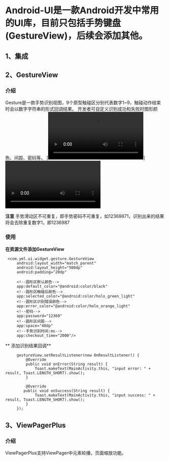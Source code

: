 
# Android-UI是一款Android开发中常用的UI库，目前只包括手势键盘(GestureView)，后续会添加其他。

## 1、集成
## 2、GestureView
### 介绍
Gesture是一款手势识别视图，9个原型触碰区分别代表数字1~9，触碰动作结束时会以数字字符串的形式回调结果。
开发者可自定义识别成功和失败时图形颜色、间距、密码等。
[![Watch the video](AndroidWidgetLib/gesture.mp4)]
![Image text](AndroidWidgetLib/gesture.mp4)

**注意** 手势滑动区不可重复，即手势密码不可重复，如12369871，识别出来的结果将会去除重复数字1，即1236987
### 使用
  **在资源文件添加GestureView**

     <com.yml.ui.widget.gesture.GestureView
         android:layout_width="match_parent"
         android:layout_height="500dp"
         android:padding="20dp"
        
         <!--圆形区默认颜色-->
         app:default_color="@android:color/black"
         <!--圆形区触碰后颜色-->
         app:selected_color="@android:color/holo_green_light"
         <!--圆形区识别错误颜色-->
         app:error_color="@android:color/holo_orange_light"
         <!--密码-->
         app:password="12369"
         <!--圆形区间距-->
         app:space="40dp"
         <!--手势识别时间:ms-->
         app:checkout_time="2000"/>
** 添加识别结果回调**

         gestureView.setResultListener(new OnResultListener() {
             @Override
             public void onError(String result) {
                 Toast.makeText(MainActivity.this, "input error: " + result, Toast.LENGTH_SHORT).show();
             }

             @Override
            public void onSuccess(String result) {
                 Toast.makeText(MainActivity.this, "input success: " + result, Toast.LENGTH_SHORT).show();
             }
         });

## 3、ViewPagerPlus
### 介绍
ViewPagerPlus支持ViewPager中元素轮播，页面缩放功能。

